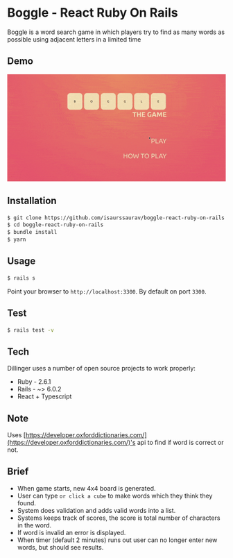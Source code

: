 # Boggle - React Ruby On Rails
Boggle is a word search game in which players try to find as many words as possible using adjacent letters in a limited time

## Demo
![boggle game](https://raw.githubusercontent.com/isaurssaurav/boggle-react-ruby-on-rails/master/app/assets/images/demo2.gif)

## Installation 
```sh
$ git clone https://github.com/isaurssaurav/boggle-react-ruby-on-rails.git
$ cd boggle-react-ruby-on-rails
$ bundle install
$ yarn
```
## Usage
```sh
$ rails s
```
Point your browser to `http://localhost:3300`. By default on port `3300`.

## Test
```sh
$ rails test -v
```
## Tech

Dillinger uses a number of open source projects to work properly:

* Ruby - 2.6.1
* Rails - ~> 6.0.2
* React + Typescript 

## Note
Uses [https://developer.oxforddictionaries.com/](https://developer.oxforddictionaries.com/)'s api to find if word is correct or not.

## Brief
- When game starts, new 4x4 board is generated.
- User can type `or click a cube` to make words which they think they found.
- System does validation and adds valid words into a list.
- Systems keeps track of scores, the score is total number of characters in the word.
- If word is invalid an error is displayed.
- When timer (default 2 minutes) runs out user can no longer enter new words, but should see results.


